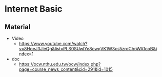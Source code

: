 # Internet Basic

## Material
- Video
	- https://www.youtube.com/watch?v=8HoeJ3JleQg&list=PLS0SUwlYe8cwqVK1W3cs5zrdChpWA1ooB&index=1
- doc
	- https://ocw.nthu.edu.tw/ocw/index.php?page=course_news_content&cid=291&id=1015